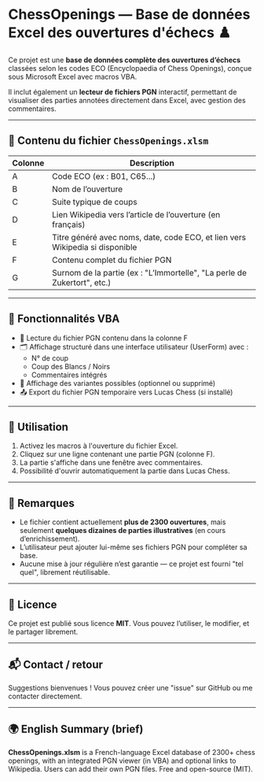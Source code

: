 # ChessOpenings — Base de données Excel des ouvertures d'échecs ♟️

Ce projet est une **base de données complète des ouvertures d’échecs** classées selon les codes ECO (Encyclopaedia of Chess Openings), conçue sous Microsoft Excel avec macros VBA.

Il inclut également un **lecteur de fichiers PGN** interactif, permettant de visualiser des parties annotées directement dans Excel, avec gestion des commentaires.

---

## 📌 Contenu du fichier `ChessOpenings.xlsm`

| Colonne | Description |
|---------|-------------|
| A       | Code ECO (ex : B01, C65...) |
| B       | Nom de l’ouverture |
| C       | Suite typique de coups |
| D       | Lien Wikipedia vers l’article de l’ouverture (en français) |
| E       | Titre généré avec noms, date, code ECO, et lien vers Wikipedia si disponible |
| F       | Contenu complet du fichier PGN |
| G       | Surnom de la partie (ex : "L’Immortelle", "La perle de Zukertort", etc.)

---

## 🧠 Fonctionnalités VBA

- 📂 Lecture du fichier PGN contenu dans la colonne F
- 🗂️ Affichage structuré dans une interface utilisateur (UserForm) avec :
  - N° de coup
  - Coup des Blancs / Noirs
  - Commentaires intégrés
- 🔎 Affichage des variantes possibles (optionnel ou supprimé)
- 📤 Export du fichier PGN temporaire vers Lucas Chess (si installé)

---

## 🚀 Utilisation

1. Activez les macros à l'ouverture du fichier Excel.
2. Cliquez sur une ligne contenant une partie PGN (colonne F).
3. La partie s'affiche dans une fenêtre avec commentaires.
4. Possibilité d'ouvrir automatiquement la partie dans Lucas Chess.

---

## 📢 Remarques

- Le fichier contient actuellement **plus de 2300 ouvertures**, mais seulement **quelques dizaines de parties illustratives** (en cours d’enrichissement).
- L’utilisateur peut ajouter lui-même ses fichiers PGN pour compléter sa base.
- Aucune mise à jour régulière n’est garantie — ce projet est fourni "tel quel", librement réutilisable.

---

## 📄 Licence

Ce projet est publié sous licence **MIT**. Vous pouvez l’utiliser, le modifier, et le partager librement.

---

## 📬 Contact / retour

Suggestions bienvenues ! Vous pouvez créer une "issue" sur GitHub ou me contacter directement.

---

## 🌍 English Summary (brief)

**ChessOpenings.xlsm** is a French-language Excel database of 2300+ chess openings, with an integrated PGN viewer (in VBA) and optional links to Wikipedia. Users can add their own PGN files. Free and open-source (MIT).
